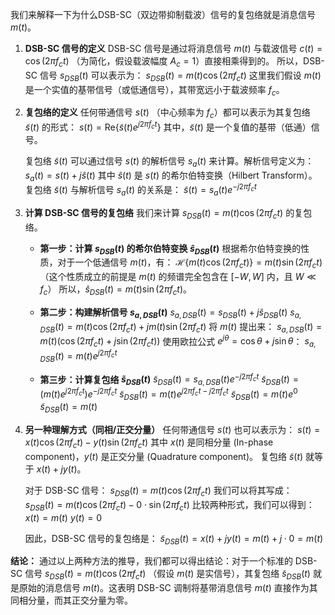 我们来解释一下为什么DSB-SC（双边带抑制载波）信号的复包络就是消息信号 $m(t)$。

1.  **DSB-SC 信号的定义**
    DSB-SC 信号是通过将消息信号 $m(t)$ 与载波信号 $c(t) = \cos(2\pi f_c t)$ （为简化，假设载波幅度 $A_c=1$）直接相乘得到的。
    所以，DSB-SC 信号 $s_{DSB}(t)$ 可以表示为：
    $s_{DSB}(t) = m(t) \cos(2\pi f_c t)$
    这里我们假设 $m(t)$ 是一个实值的基带信号（或低通信号），其带宽远小于载波频率 $f_c$。

2.  **复包络的定义**
    任何带通信号 $s(t)$ （中心频率为 $f_c$）都可以表示为其复包络 $\tilde{s}(t)$ 的形式：
    $s(t) = \text{Re}\{\tilde{s}(t) e^{j2\pi f_c t}\}$
    其中，$\tilde{s}(t)$ 是一个复值的基带（低通）信号。

    复包络 $\tilde{s}(t)$ 可以通过信号 $s(t)$ 的解析信号 $s_a(t)$ 来计算。解析信号定义为：
    $s_a(t) = s(t) + j \hat{s}(t)$
    其中 $\hat{s}(t)$ 是 $s(t)$ 的希尔伯特变换（Hilbert Transform）。
    复包络 $\tilde{s}(t)$ 与解析信号 $s_a(t)$ 的关系是：
    $\tilde{s}(t) = s_a(t) e^{-j2\pi f_c t}$

3.  **计算 DSB-SC 信号的复包络**
    我们来计算 $s_{DSB}(t) = m(t) \cos(2\pi f_c t)$ 的复包络。

    *   **第一步：计算 $s_{DSB}(t)$ 的希尔伯特变换 $\hat{s}_{DSB}(t)$**
        根据希尔伯特变换的性质，对于一个低通信号 $m(t)$，有：
        $\mathcal{H}\{m(t) \cos(2\pi f_c t)\} = m(t) \sin(2\pi f_c t)$
        （这个性质成立的前提是 $m(t)$ 的频谱完全包含在 $[-W, W]$ 内，且 $W \ll f_c$）
        所以，$\hat{s}_{DSB}(t) = m(t) \sin(2\pi f_c t)$。

    *   **第二步：构建解析信号 $s_{a,DSB}(t)$**
        $s_{a,DSB}(t) = s_{DSB}(t) + j \hat{s}_{DSB}(t)$
        $s_{a,DSB}(t) = m(t) \cos(2\pi f_c t) + j m(t) \sin(2\pi f_c t)$
        将 $m(t)$ 提出来：
        $s_{a,DSB}(t) = m(t) (\cos(2\pi f_c t) + j \sin(2\pi f_c t))$
        使用欧拉公式 $e^{j\theta} = \cos\theta + j \sin\theta$：
        $s_{a,DSB}(t) = m(t) e^{j2\pi f_c t}$

    *   **第三步：计算复包络 $\tilde{s}_{DSB}(t)$**
        $\tilde{s}_{DSB}(t) = s_{a,DSB}(t) e^{-j2\pi f_c t}$
        $\tilde{s}_{DSB}(t) = (m(t) e^{j2\pi f_c t}) e^{-j2\pi f_c t}$
        $\tilde{s}_{DSB}(t) = m(t) e^{j2\pi f_c t - j2\pi f_c t}$
        $\tilde{s}_{DSB}(t) = m(t) e^{0}$
        $\tilde{s}_{DSB}(t) = m(t)$

4.  **另一种理解方式（同相/正交分量）**
    任何带通信号 $s(t)$ 也可以表示为：
    $s(t) = x(t) \cos(2\pi f_c t) - y(t) \sin(2\pi f_c t)$
    其中 $x(t)$ 是同相分量 (In-phase component)，$y(t)$ 是正交分量 (Quadrature component)。
    复包络 $\tilde{s}(t)$ 就等于 $x(t) + j y(t)$。

    对于 DSB-SC 信号：
    $s_{DSB}(t) = m(t) \cos(2\pi f_c t)$
    我们可以将其写成：
    $s_{DSB}(t) = m(t) \cos(2\pi f_c t) - 0 \cdot \sin(2\pi f_c t)$
    比较两种形式，我们可以得到：
    $x(t) = m(t)$
    $y(t) = 0$

    因此，DSB-SC 信号的复包络是：
    $\tilde{s}_{DSB}(t) = x(t) + j y(t) = m(t) + j \cdot 0 = m(t)$

**结论：**
通过以上两种方法的推导，我们都可以得出结论：对于一个标准的 DSB-SC 信号 $s_{DSB}(t) = m(t) \cos(2\pi f_c t)$ （假设 $m(t)$ 是实信号），其复包络 $\tilde{s}_{DSB}(t)$ 就是原始的消息信号 $m(t)$。这表明 DSB-SC 调制将基带消息信号 $m(t)$ 直接作为其同相分量，而其正交分量为零。